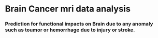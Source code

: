 # Brain Cancer mri data analysis
### Prediction for functional impacts on Brain due to any anomaly such as toumor or hemorrhage due to injury or stroke.

